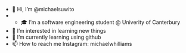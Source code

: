 - 👋 Hi, I’m @michaelsuwito
- - 🎓 I’m a software engineering student @ Univerity of Canterbury
- 👀 I’m interested in learning new things
- 🌱 I’m currently learning using github
- 📫 How to reach me Instagram: michaelwhilliams

<!---
michaelsuwito/michaelsuwito is a ✨ special ✨ repository because its `README.md` (this file) appears on your GitHub profile.
You can click the Preview link to take a look at your changes.
--->
